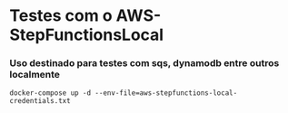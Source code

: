 # Testes com o AWS-StepFunctionsLocal

### Uso destinado para testes com sqs, dynamodb entre outros localmente

```shell
docker-compose up -d --env-file=aws-stepfunctions-local-credentials.txt
```